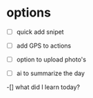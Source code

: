 # options
-[ ] quick add snipet

-[ ] add GPS to actions

-[ ] option to upload photo's

-[ ] ai to summarize the day

-[] what did I learn today? 
